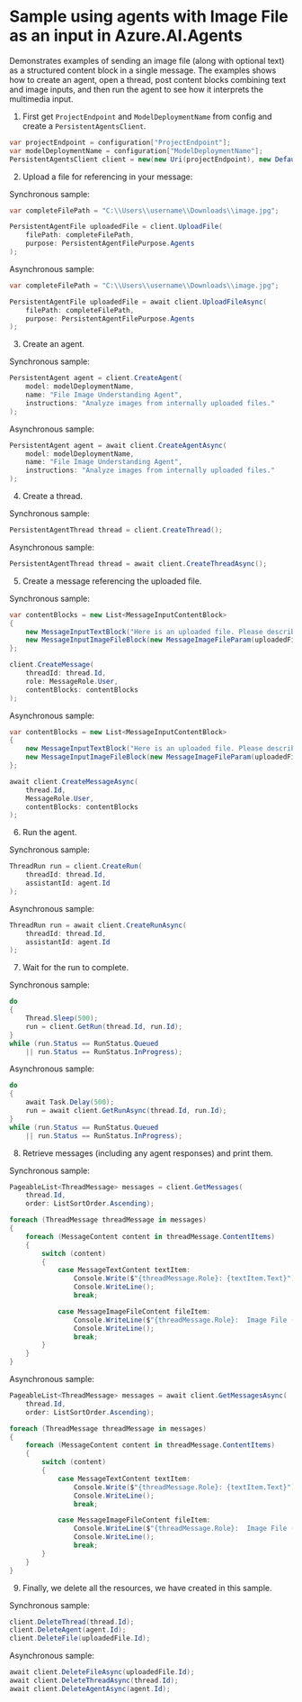 # Sample using agents with Image File as an input in Azure.AI.Agents

Demonstrates examples of sending an image file (along with optional text) as a structured content block in a single message. The examples shows how to create an agent, open a thread, post content blocks combining text and image inputs, and then run the agent to see how it interprets the multimedia input.

1. First get `ProjectEndpoint` and `ModelDeploymentName` from config and create a `PersistentAgentsClient`.

```C# Snippet:AgentsImageFileInMessageCreateClient
var projectEndpoint = configuration["ProjectEndpoint"];
var modelDeploymentName = configuration["ModelDeploymentName"];
PersistentAgentsClient client = new(new Uri(projectEndpoint), new DefaultAzureCredential());
```

2. Upload a file for referencing in your message:

Synchronous sample:
```C# Snippet:AgentsImageFileInMessageUpload_Sync
var completeFilePath = "C:\\Users\\username\\Downloads\\image.jpg";

PersistentAgentFile uploadedFile = client.UploadFile(
    filePath: completeFilePath,
    purpose: PersistentAgentFilePurpose.Agents
);
```

Asynchronous sample:
```C# Snippet:AgentsImageFileInMessageUpload
var completeFilePath = "C:\\Users\\username\\Downloads\\image.jpg";

PersistentAgentFile uploadedFile = await client.UploadFileAsync(
    filePath: completeFilePath,
    purpose: PersistentAgentFilePurpose.Agents
);
```

3. Create an agent.

Synchronous sample:
```C# Snippet:AgentsImageFileInMessageCreateAgent_Sync
PersistentAgent agent = client.CreateAgent(
    model: modelDeploymentName,
    name: "File Image Understanding Agent",
    instructions: "Analyze images from internally uploaded files."
);
```

Asynchronous sample:
```C# Snippet:AgentsImageFileInMessageCreateAgent
PersistentAgent agent = await client.CreateAgentAsync(
    model: modelDeploymentName,
    name: "File Image Understanding Agent",
    instructions: "Analyze images from internally uploaded files."
);
```

4. Create a thread.

Synchronous sample:
```C# Snippet:AgentsImageFileInMessageCreateThread_Sync
PersistentAgentThread thread = client.CreateThread();
```

Asynchronous sample:
```C# Snippet:AgentsImageFileInMessageCreateThread
PersistentAgentThread thread = await client.CreateThreadAsync();
```

5. Create a message referencing the uploaded file.

Synchronous sample:
```C# Snippet:AgentsImageFileInMessageCreateMessage_Sync
var contentBlocks = new List<MessageInputContentBlock>
{
    new MessageInputTextBlock("Here is an uploaded file. Please describe it:"),
    new MessageInputImageFileBlock(new MessageImageFileParam(uploadedFile.Id))
};

client.CreateMessage(
    threadId: thread.Id,
    role: MessageRole.User,
    contentBlocks: contentBlocks
);
```

Asynchronous sample:
```C# Snippet:AgentsImageFileInMessageCreateMessage
var contentBlocks = new List<MessageInputContentBlock>
{
    new MessageInputTextBlock("Here is an uploaded file. Please describe it:"),
    new MessageInputImageFileBlock(new MessageImageFileParam(uploadedFile.Id))
};

await client.CreateMessageAsync(
    thread.Id,
    MessageRole.User,
    contentBlocks: contentBlocks
);
```

6. Run the agent.

Synchronous sample:
```C# Snippet:AgentsImageFileInMessageCreateRun_Sync
ThreadRun run = client.CreateRun(
    threadId: thread.Id,
    assistantId: agent.Id
);
```

Asynchronous sample:
```C# Snippet:AgentsImageFileInMessageCreateRun
ThreadRun run = await client.CreateRunAsync(
    threadId: thread.Id,
    assistantId: agent.Id
);
```

7. Wait for the run to complete.

Synchronous sample:
```C# Snippet:AgentsImageFileInMessageWaitForRun_Sync
do
{
    Thread.Sleep(500);
    run = client.GetRun(thread.Id, run.Id);
}
while (run.Status == RunStatus.Queued
    || run.Status == RunStatus.InProgress);
```

Asynchronous sample:
```C# Snippet:AgentsImageFileInMessageWaitForRun
do
{
    await Task.Delay(500);
    run = await client.GetRunAsync(thread.Id, run.Id);
}
while (run.Status == RunStatus.Queued
    || run.Status == RunStatus.InProgress);
```

8. Retrieve messages (including any agent responses) and print them.

Synchronous sample:
```C# Snippet:AgentsImageFileInMessageReview_Sync
PageableList<ThreadMessage> messages = client.GetMessages(
    thread.Id,
    order: ListSortOrder.Ascending);

foreach (ThreadMessage threadMessage in messages)
{
    foreach (MessageContent content in threadMessage.ContentItems)
    {
        switch (content)
        {
            case MessageTextContent textItem:
                Console.Write($"{threadMessage.Role}: {textItem.Text}");
                Console.WriteLine();
                break;

            case MessageImageFileContent fileItem:
                Console.WriteLine($"{threadMessage.Role}:  Image File (internal ID): {fileItem.FileId}");
                Console.WriteLine();
                break;
        }
    }
}
```

Asynchronous sample:
```C# Snippet:AgentsImageFileInMessageReview
PageableList<ThreadMessage> messages = await client.GetMessagesAsync(
    thread.Id,
    order: ListSortOrder.Ascending);

foreach (ThreadMessage threadMessage in messages)
{
    foreach (MessageContent content in threadMessage.ContentItems)
    {
        switch (content)
        {
            case MessageTextContent textItem:
                Console.Write($"{threadMessage.Role}: {textItem.Text}");
                Console.WriteLine();
                break;

            case MessageImageFileContent fileItem:
                Console.WriteLine($"{threadMessage.Role}:  Image File (internal ID): {fileItem.FileId}");
                Console.WriteLine();
                break;
        }
    }
}
```

9. Finally, we delete all the resources, we have created in this sample.

Synchronous sample:
```C# Snippet:AgentsImageFileInMessageCleanup_Sync
client.DeleteThread(thread.Id);
client.DeleteAgent(agent.Id);
client.DeleteFile(uploadedFile.Id);
```

Asynchronous sample:
```C# Snippet:AgentsImageFileInMessageCleanup
await client.DeleteFileAsync(uploadedFile.Id);
await client.DeleteThreadAsync(thread.Id);
await client.DeleteAgentAsync(agent.Id);
```
